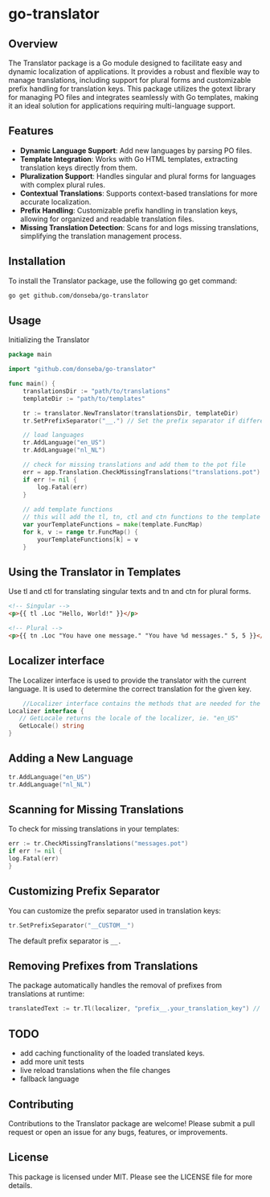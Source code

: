 # go-translator

Overview
--
The Translator package is a Go module designed to facilitate easy and dynamic localization of applications. It provides a robust and flexible way to manage translations, including support for plural forms and customizable prefix handling for translation keys. This package utilizes the gotext library for managing PO files and integrates seamlessly with Go templates, making it an ideal solution for applications requiring multi-language support.

Features
--
- **Dynamic Language Support**: Add new languages by parsing PO files.
- **Template Integration**: Works with Go HTML templates, extracting translation keys directly from them.
- **Pluralization Support**: Handles singular and plural forms for languages with complex plural rules.
- **Contextual Translations**: Supports context-based translations for more accurate localization.
- **Prefix Handling**: Customizable prefix handling in translation keys, allowing for organized and readable translation files.
- **Missing Translation Detection**: Scans for and logs missing translations, simplifying the translation management process.

Installation
--
To install the Translator package, use the following go get command:

```bash
go get github.com/donseba/go-translator
```

Usage
--
Initializing the Translator

```go
package main 

import "github.com/donseba/go-translator"

func main() {
    translationsDir := "path/to/translations"
    templateDir := "path/to/templates"

    tr := translator.NewTranslator(translationsDir, templateDir)
    tr.SetPrefixSeparator("__.") // Set the prefix separator if different from the default

    // load languages
    tr.AddLanguage("en_US")
    tr.AddLanguage("nl_NL")

    // check for missing translations and add them to the pot file
    err = app.Translation.CheckMissingTranslations("translations.pot")
    if err != nil {
        log.Fatal(err)
    }   
	
    // add template functions
    // this will add the tl, tn, ctl and ctn functions to the template
    var yourTemplateFunctions = make(template.FuncMap) 
    for k, v := range tr.FuncMap() {
        yourTemplateFunctions[k] = v
    }
```

Using the Translator in Templates
--
Use tl and ctl for translating singular texts and tn and ctn for plural forms.

```html
<!-- Singular -->
<p>{{ tl .Loc "Hello, World!" }}</p>

<!-- Plural -->
<p>{{ tn .Loc "You have one message." "You have %d messages." 5, 5 }}</p>
```

Localizer interface
--

The Localizer interface is used to provide the translator with the current language. 
It is used to determine the correct translation for the given key.

```go
	//Localizer interface contains the methods that are needed for the translator
Localizer interface {
   // GetLocale returns the locale of the localizer, ie. "en_US"
   GetLocale() string
}
``` 


Adding a New Language
--
```go
tr.AddLanguage("en_US")
tr.AddLanguage("nl_NL")
```

Scanning for Missing Translations
--
To check for missing translations in your templates:

```go
err := tr.CheckMissingTranslations("messages.pot")
if err != nil {
log.Fatal(err)
}
```
Customizing Prefix Separator
--
You can customize the prefix separator used in translation keys:

```go
tr.SetPrefixSeparator("__CUSTOM__")
```
The default prefix separator is `__.`

Removing Prefixes from Translations
--
The package automatically handles the removal of prefixes from translations at runtime:

```go
translatedText := tr.Tl(localizer, "prefix__.your_translation_key") // output your_translation_key
```

TODO
--
- add caching functionality of the loaded translated keys.
- add more unit tests
- live reload translations when the file changes
- fallback language


Contributing
--
Contributions to the Translator package are welcome! Please submit a pull request or open an issue for any bugs, features, or improvements.

License
--
This package is licensed under MIT. Please see the LICENSE file for more details.
